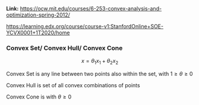 **Link:** https://ocw.mit.edu/courses/6-253-convex-analysis-and-optimization-spring-2012/

https://learning.edx.org/course/course-v1:StanfordOnline+SOE-YCVX0001+1T2020/home



### Convex Set/ Convex Hull/ Convex Cone

$$
x = \theta_1x_1 + \theta_2x_2
$$

Convex Set is any line between two points also within the set, with $1\geq\theta \geq 0$

Convex Hull is set of all convex combinations of points

Convex Cone is with $\theta \geq 0$







